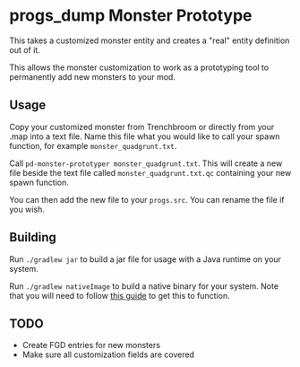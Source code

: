 # progs_dump Monster Prototype

This takes a customized monster entity and creates a "real" entity definition out of it.

This allows the monster customization to work as a prototyping tool to permanently add 
new monsters to your mod.

## Usage

Copy your customized monster from Trenchbroom or directly from your .map into a text file. Name this file what you would like to call your spawn function, for example `monster_quadgrunt.txt`. 

Call `pd-monster-prototyper monster_quadgrunt.txt`. This will create a new file beside the text file called `monster_quadgrunt.txt.qc` containing your new spawn function.

You can then add the new file to your `progs.src`. You can rename the file if you wish. 

## Building

Run `./gradlew jar` to build a jar file for usage with a Java runtime on your system.

Run `./gradlew nativeImage` to build a native binary for your system. Note that you will need to follow [this guide](https://www.graalvm.org/22.0/reference-manual/native-image/) to get this to function.

## TODO
- Create FGD entries for new monsters
- Make sure all customization fields are covered
